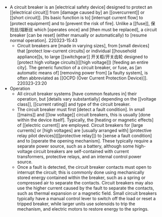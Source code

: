 - A circuit breaker is an [electrical safety device] designed to protect an [[electrical circuit]] from [damage caused by] an [[overcurrent]] or [[short circuit]]. [Its basic function is to] [interrupt current flow] to [protect equipment] and to [prevent the risk of fire]. Unlike a [[fuse]], 保险丝/熔断丝 which [operates once] and [then must be replaced], a circuit breaker [can be reset] (either manually or automatically) to [resume normal operation].
220323-15:43
    - Circuit breakers are [made in varying sizes], from [small devices] that [protect low-current circuits] or individual [[household appliance]]s, to large [[switchgear]] 开关柜/开关齿轮 designed to [protect high voltage circuits]([[high voltage]]) [feeding an entire city]. The generic function of a circuit breaker, or fuse, as [an automatic means of] [removing power from] [a faulty system], is often abbreviated as [[OCPD (Over Current Protection Device)]].
220323-23:20
- Operation
    - All circuit breaker systems [have common features in] their operation, but [details vary substantially] depending on the [[voltage class]], [[current rating]] and type of the circuit breaker.
    - The circuit breaker must first [detect a fault condition]. In small [[mains]] and [[low voltage]] circuit breakers, this is usually [done within the device itself]. Typically, the [heating or magnetic effects] of [[electric current]] are employed. Circuit breakers for [large currents] or [high voltages] are [usually arranged with] [protective relay pilot devices]([[protective relay]]) to [sense a fault condition] and to [operate the opening mechanism]. These typically require a separate power source, such as a battery, although some high-voltage circuit breakers are self-contained with current transformers, protective relays, and an internal control power source.
    - Once a fault is detected, the circuit breaker contacts must open to interrupt the circuit; this is commonly done using mechanically stored energy contained within the breaker, such as a spring or compressed air to separate the contacts. Circuit breakers may also use the higher current caused by the fault to separate the contacts, such as thermal expansion or a magnetic field. Small circuit breakers typically have a manual control lever to switch off the load or reset a tripped breaker, while larger units use solenoids to trip the mechanism, and electric motors to restore energy to the springs.
